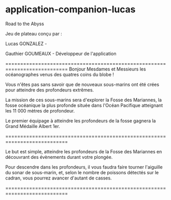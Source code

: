 # application-companion-lucas
Road to the Abyss

Jeu de plateau conçu par :

Lucas GONZALEZ -

Gauthier GOUMEAUX - Développeur de l'application

===========================================================================
Bonjour Mesdames et Messieurs les océanographes venus des quatres coins du blobe !

Vous n'êtes pas sans savoir que de nouveaux sous-marins ont été crées pour atteindre des profondeurs extrêmes.

La mission de ces sous-marins sera d'explorer la Fosse des Mariannes, la fosse océanique la plus profonde située dans l'Océan Pacifique atteignant les 11 000 mètres de profondeur.

Le premier équipage à atteindre les profondeurs de la fosse gagnera la Grand Médaille Albert 1er.

===========================================================================

Le but est simple, atteindre les profondeurs de la Fosse des Mariannes en découvrant des évènements durant votre plongée.

Pour descendre dans les profondeurs, il vous faudra faire tourner l'aiguille du sonar de sous-marin, et, selon le nombre de poissons détectés sur le cadran, vous pourrez avancer d'autant de casses.

===========================================================================
